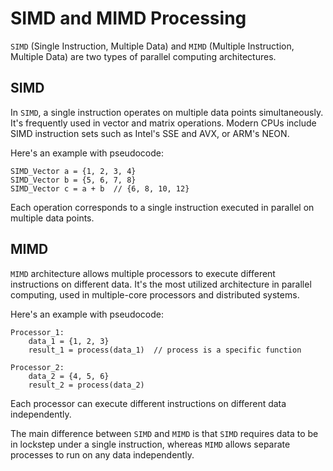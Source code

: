 # SIMD and MIMD Processing

`SIMD` (Single Instruction, Multiple Data) and `MIMD` (Multiple Instruction, Multiple Data) are two types of parallel computing architectures.

## SIMD

In `SIMD`, a single instruction operates on multiple data points simultaneously. It's frequently used in vector and matrix operations. Modern CPUs include SIMD instruction sets such as Intel's SSE and AVX, or ARM's NEON.

Here's an example with pseudocode:

```pseudo
SIMD_Vector a = {1, 2, 3, 4}
SIMD_Vector b = {5, 6, 7, 8}
SIMD_Vector c = a + b  // {6, 8, 10, 12}
```

Each operation corresponds to a single instruction executed in parallel on multiple data points.

## MIMD

`MIMD` architecture allows multiple processors to execute different instructions on different data. It's the most utilized architecture in parallel computing, used in multiple-core processors and distributed systems.

Here's an example with pseudocode:

```pseudo
Processor_1:
    data_1 = {1, 2, 3}
    result_1 = process(data_1)  // process is a specific function

Processor_2:
    data_2 = {4, 5, 6}
    result_2 = process(data_2)
```

Each processor can execute different instructions on different data independently.

The main difference between `SIMD` and `MIMD` is that `SIMD` requires data to be in lockstep under a single instruction, whereas `MIMD` allows separate processes to run on any data independently.
